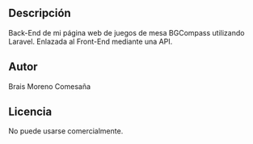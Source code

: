 
## Descripción
Back-End de mi página web de juegos de mesa BGCompass utilizando Laravel. Enlazada al Front-End mediante una API.

## Autor
Brais Moreno Comesaña

## Licencia
No puede usarse comercialmente.
